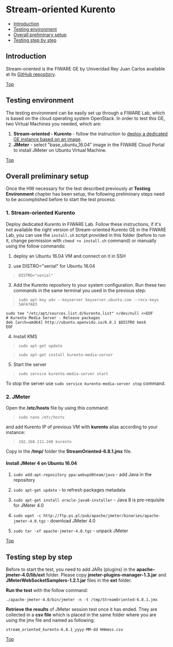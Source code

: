 # Stream-oriented Kurento #

* [Introduction](#introduction)
* [Testing environment](#testing-environment)
* [Overall preliminary setup](#overall-preliminary-setup)
* [Testing step by step](#testing-step-by-step)


## Introduction ##

Stream-oriented is the FIWARE GE by Univeridad Rey Juan Carlos available at its [GitHub repository](https://github.com/Kurento).

[Top](#stream-oriented-kurento)

## Testing environment ##

The testing environment can be easily set up through a FIWARE Lab, which is based on the cloud operating system OpenStack. 
In order to test this GE, two Virtual Machines you needed, which are: 

1. **Stream-oriented - Kurento** - follow the instruction to [deploy a dedicated GE instance based on an image](https://catalogue.fiware.org/enablers/stream-oriented-kurento/creating-instances). 
2. **JMeter** - select "base_ubuntu_16.04" image in the FIWARE Cloud Portal to install JMeter on Ubuntu Virtual Machine.


[Top](#stream-oriented-kurento)

## Overall preliminary setup ##

Once the HW necessary for the test described previously at **Testing Environment** chapter has been setup, the following preliminary steps need to be accomplished before to start the test process:

### 1. Stream-oriented Kurento ###

Deploy dedicated Kurento in FIWARE Lab. Follow these instructions, if it's not available the right version of Stream-oriented Kurento GE in the FIWARE Lab, you can use the `install.sh` script provided in this folder (before to run it, change permission with `chmod +x install.sh` command) or manually using the follow commands: 

1) deploy an Ubuntu 16.04 VM and connect on it in SSH

2) use DISTRO="xenial" for Ubuntu 16.04

> `DISTRO="xenial"` 

3) Add the Kurento repository to your system configuration. Run these two commands in the same terminal you used in the previous step:

> `sudo apt-key adv --keyserver keyserver.ubuntu.com --recv-keys 5AFA7A83`

    sudo tee "/etc/apt/sources.list.d/kurento.list" >/dev/null <<EOF
    # Kurento Media Server - Release packages
    deb [arch=amd64] http://ubuntu.openvidu.io/6.8.1 $DISTRO kms6
    EOF

4) Install KMS

> `sudo apt-get update`

> `sudo apt-get install kurento-media-server`

5) Start the server

> `sudo service kurento-media-server start`

To stop the server use `sudo service kurento-media-server stop` command.


### 2. JMeter ###

Open the **/etc/hosts** file by using this command:

> `sudo nano /etc/hosts` 

and add Kurento IP of previous VM with **kurento** alias according to your instance: 

> `192.168.111.240 kurento`


Copy in the **/tmp/** folder the **StreamOriented-6.8.1.jmx** file.


#### Install JMeter 4 on Ubuntu 16.04 ####

1. `sudo add-apt-repository ppa:webupd8team/java` - add Java in the repository

2. `sudo apt-get update` - to refresh packages metadata

3. `sudo apt-get install oracle-java8-installer` - Java 8 is pre-requisite for JMeter 4.0

4. `sudo wget -c http://ftp.ps.pl/pub/apache/jmeter/binaries/apache-jmeter-4.0.tgz` - download JMeter 4.0

5. `sudo tar -xf apache-jmeter-4.0.tgz` - unpack JMeter

[Top](#stream-oriented-kurento)

## Testing step by step ##

Before to start the test, you need to add JARs (plugins) in the **apache-jmeter-4.0/lib/ext** folder. Please copy **jmeter-plugins-manager-1.3.jar** and **JMeterWebSocketSamplers-1.2.1.jar** files in the **ext** folder.

**Run the test** with the follow command: 

`./apache-jmeter-4.0/bin/jmeter -n -t /tmp/StreamOriented-6.8.1.jmx`

**Retrieve the results** of JMeter session test once it has ended. They are collected in a **csv file** which is placed in the same folder where you are using the jmx file and named as following: 

`stream_oriented_kurento-6.8.1_yyyy-MM-dd HHmmss.csv`

[Top](#stream-oriented-kurento)